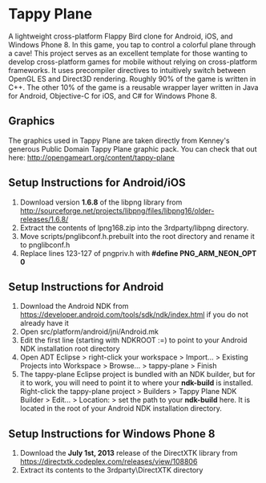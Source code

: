 Tappy Plane
===========

A lightweight cross-platform Flappy Bird clone for Android, iOS, and Windows Phone 8.
In this game, you tap to control a colorful plane through a cave!
This project serves as an excellent template for those wanting to develop cross-platform games for mobile without relying on cross-platform frameworks. It uses precompiler directives to intuitively switch between OpenGL ES and Direct3D rendering. Roughly 90% of the game is written in C++. The other 10% of the game is a reusable wrapper layer written in Java for Android, Objective-C for iOS, and C# for Windows Phone 8.

## Graphics

The graphics used in Tappy Plane are taken directly from Kenney's generous Public Domain Tappy Plane graphic pack. You can check that out here: http://opengameart.org/content/tappy-plane

## Setup Instructions for Android/iOS

1. Download version **1.6.8** of the libpng library from http://sourceforge.net/projects/libpng/files/libpng16/older-releases/1.6.8/
2. Extract the contents of lpng168.zip into the 3rdparty/libpng directory.
3. Move scripts/pnglibconf.h.prebuilt into the root directory and rename it to pnglibconf.h
4. Replace lines 123-127 of pngpriv.h with **#define PNG_ARM_NEON_OPT 0**

## Setup Instructions for Android

1. Download the Android NDK from https://developer.android.com/tools/sdk/ndk/index.html if you do not already have it
2. Open src/platform/android/jni/Android.mk
3. Edit the first line (starting with NDKROOT :=) to point to your Android NDK installation root directory
4. Open ADT Eclipse > right-click your workspace > Import... > Existing Projects into Workspace > Browse... > tappy-plane > Finish
5. The tappy-plane Eclipse project is bundled with an NDK builder, but for it to work, you will need to point it to where your **ndk-build** is installed. Right-click the tappy-plane project > Builders > Tappy Plane NDK Builder > Edit... > Location: > set the path to your **ndk-build** here. It is located in the root of your Android NDK installation directory.

## Setup Instructions for Windows Phone 8

1. Download the **July 1st, 2013** release of the DirectXTK library from https://directxtk.codeplex.com/releases/view/108806
2. Extract its contents to the 3rdparty\DirectXTK directory

